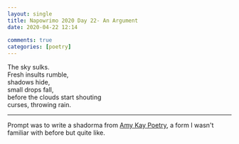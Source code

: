 ```yaml
---  
layout: single  
title: Napowrimo 2020 Day 22- An Argument  
date: 2020-04-22 12:14  
  
comments: true  
categories: [poetry]  
---  
```

The sky sulks.  
Fresh insults rumble,  
shadows hide,  
small drops fall,  
before the clouds start shouting  
curses, throwing rain.  

***  

Prompt was to write a shadorma from <a href="https://www.instagram.com/amykaypoetry/">Amy Kay Poetry</a>, a form I wasn't familiar with before but quite like.  

